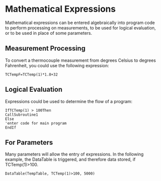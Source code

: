# Mathematical Expressions

Mathematical expressions can be entered algebraically into program code to perform processing on measurements, to be used for logical evaluation, or to be used in place of some parameters.

## Measurement Processing

To convert a thermocouple measurement from degrees Celsius to degrees Fahrenheit, you could use the following expression:

```crbasic
TCTempF=TCTemp(1)*1.8+32
```

## Logical Evaluation

Expressions could be used to determine the flow of a program:

```crbasic
IfTCTemp(1) > 100Then
CallSubroutine1
Else
'enter code for main program
EndIf
```

## For Parameters

Many parameters will allow the entry of expressions. In the following example, the DataTable is triggered, and therefore data stored, if TCTemp(1)>100.

```crbasic
DataTable(TempTable, TCTemp(1)>100, 5000)
```
